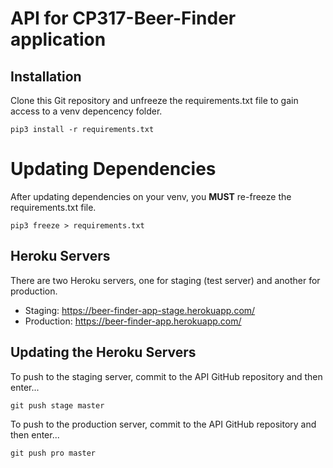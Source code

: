 # API for CP317-Beer-Finder application

## Installation
Clone this Git repository and unfreeze the requirements.txt file to gain access to a venv depencency folder.

```shell
pip3 install -r requirements.txt
```

# Updating Dependencies
After updating dependencies on your venv, you **MUST** re-freeze the requirements.txt file.
```shell
pip3 freeze > requirements.txt
```

## Heroku Servers
There are two Heroku servers, one for staging (test server) and another for production.

- Staging: https://beer-finder-app-stage.herokuapp.com/
- Production: https://beer-finder-app.herokuapp.com/

## Updating the Heroku Servers
To push to the staging server, commit to the API GitHub repository and then enter...

```shell
git push stage master
```

To push to the production server, commit to the API GitHub repository and then enter...

```shell
git push pro master
```
